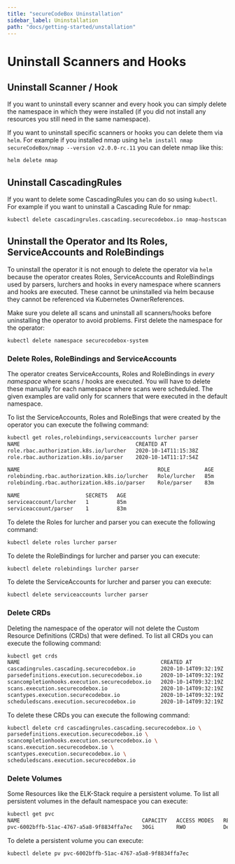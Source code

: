 ```yaml
---
title: "secureCodeBox Uninstallation"
sidebar_label: Uninstallation
path: "docs/getting-started/unstallation"
---
```


# Uninstall Scanners and Hooks

## Uninstall Scanner / Hook

If you want to uninstall every scanner and every hook you can simply delete the namespace in which they were installed (if you did not install any resources you still need in the same namespace).

If you want to uninstall specific scanners or hooks you can delete them via `helm`. For example if you installed nmap using `helm install nmap secureCodeBox/nmap --version v2.0.0-rc.11` you can delete nmap like this:

```bash
helm delete nmap
```

## Uninstall CascadingRules

If you want to delete some CascadingRules you can do so using `kubectl`.
For example if you want to uninstall a Cascading Rule for nmap:

```bash
kubectl delete cascadingrules.cascading.securecodebox.io nmap-hostscan 
```

## Uninstall the Operator and Its Roles, ServiceAccounts and RoleBindings

To uninstall the operator it is not enough to delete the operator via `helm` because the operator creates Roles, ServiceAccounts  and RoleBindings used by parsers, lurchers and hooks in every namespace where scanners and hooks are executed. These cannot be uninstalled via helm because they cannot be referenced via Kubernetes OwnerReferences.

Make sure you delete all scans and uninstall all scanners/hooks before uninstalling the operator to avoid problems.
First delete the namespace for the operator:

```bash
kubectl delete namespace securecodebox-system
```

### Delete Roles, RoleBindings and ServiceAccounts

The operator creates ServiceAccounts, Roles and RoleBindings in *every namespace* where scans / hooks are executed. You will have to delete these manually for each namespace where scans were scheduled.
The given examples are valid only for scanners that were executed in the default namespace.

To list the ServiceAccounts, Roles and RoleBings that were created by the operator you can execute the follwing command:

```bash {1}
kubectl get roles,rolebindings,serviceaccounts lurcher parser
NAME                                     CREATED AT
role.rbac.authorization.k8s.io/lurcher   2020-10-14T11:15:38Z
role.rbac.authorization.k8s.io/parser    2020-10-14T11:17:54Z

NAME                                            ROLE           AGE
rolebinding.rbac.authorization.k8s.io/lurcher   Role/lurcher   85m
rolebinding.rbac.authorization.k8s.io/parser    Role/parser    83m

NAME                     SECRETS   AGE
serviceaccount/lurcher   1         85m
serviceaccount/parser    1         83m
```

To delete the Roles for lurcher and parser you can execute the following command:

```bash
kubectl delete roles lurcher parser
```

To delete the RoleBindings for lurcher and parser you can execute:

```bash
kubectl delete rolebindings lurcher parser
```

To delete the ServiceAccounts for lurcher and parser you can execute:

```bash
kubectl delete serviceaccounts lurcher parser
```

### Delete CRDs

Deleting the namespace of the operator will not delete the Custom Resource Definitions (CRDs) that were defined. To list all CRDs you can execute the following command:

```bash {1}
kubectl get crds
NAME                                             CREATED AT
cascadingrules.cascading.securecodebox.io        2020-10-14T09:32:19Z
parsedefinitions.execution.securecodebox.io      2020-10-14T09:32:19Z
scancompletionhooks.execution.securecodebox.io   2020-10-14T09:32:19Z
scans.execution.securecodebox.io                 2020-10-14T09:32:19Z
scantypes.execution.securecodebox.io             2020-10-14T09:32:19Z
scheduledscans.execution.securecodebox.io        2020-10-14T09:32:19Z
```

To delete these CRDs you can execute the following command:

```bash
kubectl delete crd cascadingrules.cascading.securecodebox.io \
parsedefinitions.execution.securecodebox.io \
scancompletionhooks.execution.securecodebox.io \
scans.execution.securecodebox.io \
scantypes.execution.securecodebox.io \
scheduledscans.execution.securecodebox.io
```

### Delete Volumes

Some Resources like the ELK-Stack require a persistent volume.
To list all persistent volumes in the default namespace you can execute:

```bash {1}
kubectl get pvc
NAME                                       CAPACITY   ACCESS MODES   RECLAIM POLICY   STATUS   CLAIM                                                 STORAGECLASS   REASON   AGE
pvc-6002bffb-51ac-4767-a5a8-9f8834ffa7ec   30Gi       RWO            Delete           Bound    default/elasticsearch-master-elasticsearch-master-0   standard                3h30m
```

To delete a persistent volume you can execute:

```bash
kubectl delete pv pvc-6002bffb-51ac-4767-a5a8-9f8834ffa7ec 
```
